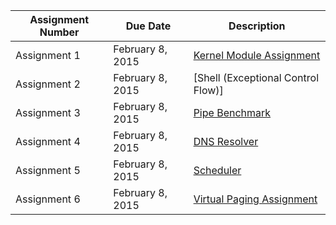 | **Assignment Number** |	**Due Date** | **Description**          |
| ---------------------- | --------------- | ------------------------ |
| Assignment 1 	         |February 8, 2015 | [Kernel Module Assignment](https://github.com/CSUChico-CSCI340/CSCI340-KernelHacking "CSCI340-KernelHacking")|
| Assignment 2 	         |February 8, 2015 | [Shell (Exceptional Control Flow)]|
| Assignment 3 	         |February 8, 2015 | [Pipe Benchmark](https://github.com/CSUChico-CSCI340/CSCI340-IPC-PipeBenchmark "CSCI340-IPC-PipeBenchmark")|
| Assignment 4 	         |February 8, 2015 | [DNS Resolver](https://github.com/CSUChico-CSCI340/CSCI340-DNS-Name-Resolution-Engine "CSCI340-DNS-Name-Resolution-Engine")|
| Assignment 5 	         |February 8, 2015 | [Scheduler](https://github.com/CSUChico-CSCI340/CSCI340-Scheduler "CSCI340-Scheduler")|
| Assignment 6 	         |February 8, 2015 | [Virtual Paging Assignment](https://github.com/CSUChico-CSCI340/CSCI340-Virtual-Paging-Assignment "CSCI340-Virtual-Paging-Assignment")|
